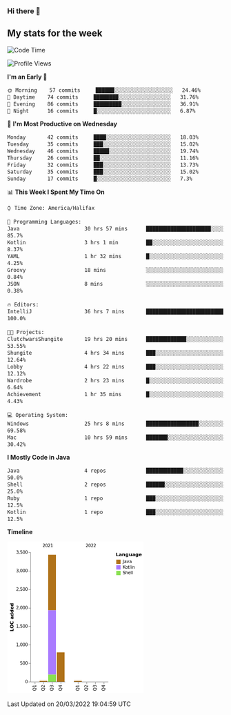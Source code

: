 ### Hi there 👋

## My stats for the week
<!--START_SECTION:waka-->
![Code Time](http://img.shields.io/badge/Code%20Time-101%20hrs%2022%20mins-blue)

![Profile Views](http://img.shields.io/badge/Profile%20Views-112-blue)

**I'm an Early 🐤** 

```text
🌞 Morning    57 commits     ██████░░░░░░░░░░░░░░░░░░░   24.46% 
🌆 Daytime    74 commits     ████████░░░░░░░░░░░░░░░░░   31.76% 
🌃 Evening    86 commits     █████████░░░░░░░░░░░░░░░░   36.91% 
🌙 Night      16 commits     █░░░░░░░░░░░░░░░░░░░░░░░░   6.87%

```
📅 **I'm Most Productive on Wednesday** 

```text
Monday       42 commits     ████░░░░░░░░░░░░░░░░░░░░░   18.03% 
Tuesday      35 commits     ███░░░░░░░░░░░░░░░░░░░░░░   15.02% 
Wednesday    46 commits     █████░░░░░░░░░░░░░░░░░░░░   19.74% 
Thursday     26 commits     ██░░░░░░░░░░░░░░░░░░░░░░░   11.16% 
Friday       32 commits     ███░░░░░░░░░░░░░░░░░░░░░░   13.73% 
Saturday     35 commits     ███░░░░░░░░░░░░░░░░░░░░░░   15.02% 
Sunday       17 commits     █░░░░░░░░░░░░░░░░░░░░░░░░   7.3%

```


📊 **This Week I Spent My Time On** 

```text
⌚︎ Time Zone: America/Halifax

💬 Programming Languages: 
Java                     30 hrs 57 mins      █████████████████████░░░░   85.7% 
Kotlin                   3 hrs 1 min         ██░░░░░░░░░░░░░░░░░░░░░░░   8.37% 
YAML                     1 hr 32 mins        █░░░░░░░░░░░░░░░░░░░░░░░░   4.25% 
Groovy                   18 mins             ░░░░░░░░░░░░░░░░░░░░░░░░░   0.84% 
JSON                     8 mins              ░░░░░░░░░░░░░░░░░░░░░░░░░   0.38%

🔥 Editors: 
IntelliJ                 36 hrs 7 mins       █████████████████████████   100.0%

🐱‍💻 Projects: 
ClutchwarsShungite       19 hrs 20 mins      █████████████░░░░░░░░░░░░   53.55% 
Shungite                 4 hrs 34 mins       ███░░░░░░░░░░░░░░░░░░░░░░   12.64% 
Lobby                    4 hrs 22 mins       ███░░░░░░░░░░░░░░░░░░░░░░   12.12% 
Wardrobe                 2 hrs 23 mins       █░░░░░░░░░░░░░░░░░░░░░░░░   6.64% 
Achievement              1 hr 35 mins        █░░░░░░░░░░░░░░░░░░░░░░░░   4.43%

💻 Operating System: 
Windows                  25 hrs 8 mins       █████████████████░░░░░░░░   69.58% 
Mac                      10 hrs 59 mins      ███████░░░░░░░░░░░░░░░░░░   30.42%

```

**I Mostly Code in Java** 

```text
Java                     4 repos             ████████████░░░░░░░░░░░░░   50.0% 
Shell                    2 repos             ██████░░░░░░░░░░░░░░░░░░░   25.0% 
Ruby                     1 repo              ███░░░░░░░░░░░░░░░░░░░░░░   12.5% 
Kotlin                   1 repo              ███░░░░░░░░░░░░░░░░░░░░░░   12.5%

```


**Timeline**

![Chart not found](https://raw.githubusercontent.com/lyndseyy/lyndseyy/main/charts/bar_graph.png) 


 Last Updated on 20/03/2022 19:04:59 UTC
<!--END_SECTION:waka-->